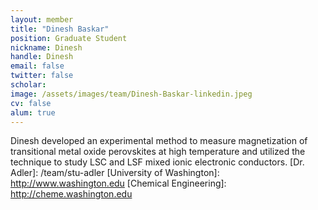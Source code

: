```yaml
---
layout: member
title: "Dinesh Baskar"
position: Graduate Student
nickname: Dinesh
handle: Dinesh
email: false
twitter: false
scholar: 
image: /assets/images/team/Dinesh-Baskar-linkedin.jpeg
cv: false
alum: true
---
```

Dinesh developed an experimental method to measure magnetization of transitional metal oxide perovskites at high temperature and utilized the technique to study LSC and LSF mixed ionic electronic conductors.
[Dr. Adler]: /team/stu-adler
[University of Washington]: http://www.washington.edu
[Chemical Engineering]: http://cheme.washington.edu
